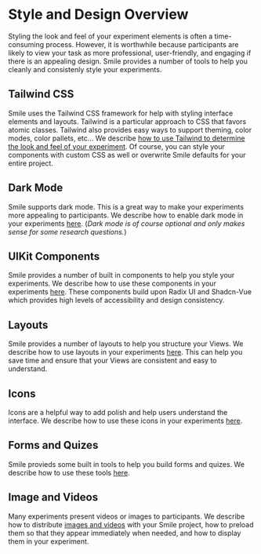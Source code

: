 # Style and Design Overview

Styling the look and feel of your experiment elements is often a time-consuming
process. However, it is worthwhile because participants are likely to view your
task as more professional, user-friendly, and engaging if there is an appealing
design. Smile provides a number of tools to help you cleanly and consistenly
style your experiments.

## Tailwind CSS

Smile uses the Tailwind CSS framework for help with styling interface elements
and layouts. Tailwind is a particular approach to CSS that favors atomic
classes. Tailwind also provides easy ways to support theming, color modes, color
pallets, etc... We describe
[how to use Tailwind to determine the look and feel of your experiment](/styling/tailwind).
Of course, you can style your components with custom CSS as well or overwrite
Smile defaults for your entire project.

## Dark Mode

Smile supports dark mode. This is a great way to make your experiments more
appealing to participants. We describe how to enable dark mode in your
experiments [here](/styling/darkmode). (_Dark mode is of course optional and
only makes sense for some research questions._)

## UIKit Components

Smile provides a number of built in components to help you style your
experiments. We describe how to use these components in your experiments
[here](/styling/uikit). These components build upon Radix UI and Shadcn-Vue
which provides high levels of accessibility and design consistency.

## Layouts

Smile provides a number of layouts to help you structure your Views. We describe
how to use layouts in your experiments [here](/styling/layouts). This can help
you save time and ensure that your Views are consistent and easy to understand.

## Icons

Icons are a helpful way to add polish and help users understand the interface.
We describe how to use these icons in your experiments [here](/styling/icons).

## Forms and Quizes

Smile provieds some built in tools to help you build forms and quizes. We
describe how to use these tools [here](/styling/forms).

## Image and Videos

Many experiments present videos or images to participants. We describe how to
distribute [images and videos](/styling/imagesvideo) with your Smile project,
how to preload them so that they appear immediately when needed, and how to
display them in your experiment.
